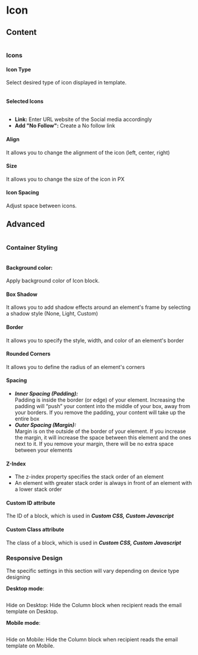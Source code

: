 # Icon

## Content

<figure><img src="../../../../.gitbook/assets/image (4060).png" alt=""><figcaption></figcaption></figure>

### Icons

#### Icon Type

Select desired type of icon displayed in template.

<figure><img src="../../../../.gitbook/assets/image (856).png" alt=""><figcaption></figcaption></figure>

#### Selected Icons

<figure><img src="../../../../.gitbook/assets/image (4061).png" alt=""><figcaption></figcaption></figure>

* **Link:** Enter URL website of the Social media accordingly
* **Add "No Follow":** Create a No follow link

#### Align

It allows you to change the alignment of the icon (left, center, right)

#### Size

It allows you to change the size of the icon in PX

#### Icon Spacing

Adjust space between icons.

## Advanced

<figure><img src="../../../../.gitbook/assets/image (4062).png" alt=""><figcaption></figcaption></figure>

### Container Styling

<figure><img src="../../../../.gitbook/assets/image (4063).png" alt=""><figcaption></figcaption></figure>

#### **Background color:**

Apply background color of Icon block.

#### **Box Shadow**

It allows you to add shadow effects around an element's frame by selecting a shadow style (None, Light, Custom)

#### **Border**

It allows you to specify the style, width, and color of an element's border

#### **Rounded Corners**

It allows you to define the radius of an element's corners

#### **Spacing**

* _**Inner Spacing (Padding):**_ \
  Padding is inside the border (or edge) of your element. Increasing the padding will “push” your content into the middle of your box, away from your borders. If you remove the padding, your content will take up the entire box
* _**Outer Spacing (Margin):**_ \
  Margin is on the outside of the border of your element. If you increase the margin, it will increase the space between this element and the ones next to it. If you remove your margin, there will be no extra space between your elements

#### Z-Index

* The z-index property specifies the stack order of an element
* An element with greater stack order is always in front of an element with a lower stack order

#### Custom ID attribute

The ID of a block, which is used in _**Custom CSS, Custom Javascript**_

#### Custom Class attribute

The class of a block, which is used in _**Custom CSS, Custom Javascript**_

### **Responsive Design**

The specific settings in this section will vary depending on device type designing

**Desktop mode**:

<figure><img src="../../../../.gitbook/assets/image (4064).png" alt=""><figcaption></figcaption></figure>

Hide on Desktop: Hide the Column block when recipient reads the email template on Desktop.

&#x20;

**Mobile mode**:

<figure><img src="../../../../.gitbook/assets/image (4065).png" alt=""><figcaption></figcaption></figure>

Hide on Mobile: Hide the Column block when recipient reads the email template on Mobile.
